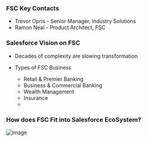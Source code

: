 ### FSC Key Contacts

* Trevor Opris - Senior Manager, Industry Solutions
* Ramon Neal - Product Architect, FSC

### Salesforce Vision on FSC

* Decades of complexity are slowing transformation 

* Types of FSC Business
  * Retail & Premier Banking
  * Business & Commercial Banking
  * Wealth Management
  * Insurance
  * 
  
### How does FSC Fit into Salesforce EcoSystem?

![image](https://user-images.githubusercontent.com/2145211/51204153-7c554680-18c8-11e9-865a-d9e562b9dddb.png)

